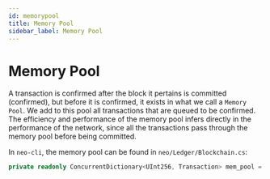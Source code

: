 ```yaml
---
id: memorypool
title: Memory Pool
sidebar_label: Memory Pool
---
```



# Memory Pool
A transaction is confirmed after the block it pertains is committed (confirmed), but before it is confirmed, it exists in what we call a `Memory Pool`. We add to this pool all transactions that are queued to be confirmed. The efficiency and performance of the memory pool infers directly in the performance of the network, since all the transactions pass through the memory pool before being committed.

In `neo-cli`, the memory pool can be found in `neo/Ledger/Blockchain.cs`:
```C#
private readonly ConcurrentDictionary<UInt256, Transaction> mem_pool = new ConcurrentDictionary<UInt256, Transaction>();
```
